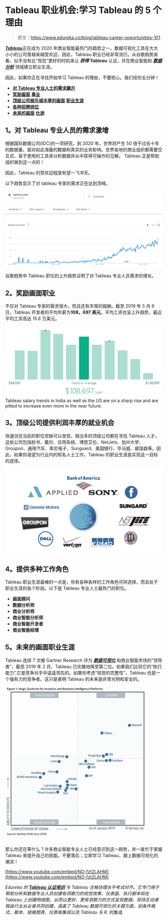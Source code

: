 # Tableau 职业机会:学习 Tableau 的 5 个理由

> 原文：<https://www.edureka.co/blog/tableau-career-opportunities-101>

[***Tableau***](https://www.edureka.co/blog/tableau-tutorial/)正在成为 2020 年商业智能最热门的趋势之一。数据可视化工具在大大小小的公司里越来越受欢迎，因此，Tableau 职业已经非常流行。从谷歌趋势来看，似乎没有比“现在”更好的时机来让 ***获得 Tableau*** 认证，并在商业智能和 ***[数据分析](https://www.edureka.co/blog/what-is-data-analytics/)*** 领域建立职业生涯。

因此，如果你正在寻找开始学习 Tableau 的理由，不要担心。我们给你五分钟！

*   [**对 Tableau 专业人士的需求飙升**](#demandfortableauprofessionals)
*   [**奖励画面**](#rewardingcareersintableau) **[事业](#rewardingcareersintableau)**
*   [**顶级公司娱乐城丰厚的画面**](#tableautopcompanies) **[职业生涯](#tableautopcompanies)**
*   [**各种招聘岗位**](#tableaujobroles)
*   [**未来的画面**](#futurecareersintableau) **[仕途](#futurecareersintableau)**

## **1。对 Tableau 专业人员的需求激增**

根据国际数据公司(IDC)的一项研究，到 2020 年，世界将产生 50 倍于过去十年的数据量。面对如此海量的数据和真实的业务影响，世界各地的商业组织都需要交互式、易于使用的工具来分析数据并从中获得可操作的见解。 Tableau 正是帮助组织做到这一点的！

因此，Tableau 的受欢迎程度有望一飞冲天。

以下趋势显示了对 tableau 专家的需求正在达到顶峰。

![Tableau Careers Google Trends - Tableau Careers - Edureka](img/85d0aaad381491856bdf25a4c009c81b.png)

谷歌趋势中 Tableau 职位的上升趋势证明了对 Tableau 专业人员需求的增长。

## **2。奖励画面职业**

不仅对 Tableau 专家的需求很大，而且还有丰厚的报酬。截至 2019 年 5 月 6 日，Tableau 开发者的平均年薪为**108，697 美元**。平均工资也呈上升趋势，最近平均工资高达 15.8 万美元。

![Tableau Average Salary - Tableau Careers - Edureka](img/11d49180f3b81bf8127aebcaafaab516.png)Tableau salary trends in India as well as the US are on a sharp rise and are pitted to increase even more in the near future.

## **3。顶级公司提供利润丰厚的就业机会**

快速浏览当前的职位空缺可以发现，相当多的顶级公司都在寻找 Tableau 人才。这些公司包括脸书、戴尔、应用系统、博思艾伦、NetJets、加州大学、Groupon、通用汽车、索尼电子、Sunguard、美国银行、毕马威、威瑞森等。因此，如果你渴望为行业内的知名人士工作，Tableau 的职业生涯是实现这一目标的途径。

![Tableau Companies - Tableau Careers - Edureka](img/24f70789774f565299316f4fa9039793.png)

## 4。提供多种工作角色

Tableau 职业生涯最棒的一点是，你有各种各样的工作角色可供选择，而且处于职业生涯的各个阶段。以下是 Tableau 专业人士最热门的职位。

*   **画面顾问**
*   **数据分析师**
*   **商业分析师**
*   **商业智能分析师**
*   **商业智能开发者**
*   **商业智能经理**

## **5。未来的画面职业生涯**

Tableau 连续 7 次被 Gartner Research 评为 [***数据可视化***](https://www.edureka.co/blog/what-is-tableau/) 和商业智能市场的“领导者”，截至 2019 年 2 月，Tableau 已优雅地降至第二位。如果我们比较它的“执行能力”,它是竞争对手中遥遥领先的。如果你考虑“视觉的完整性”，Tableau 也是一个强有力的竞争者。这只是表明 Tableau 的未来是非常光明和安全的。

![Gartner's Magic Quadrant - Tableau Careers - Edureka](img/187cac91385f3273eb11d7bdc5415b4f.png)

那么你还在等什么？许多商业智能专业人士已经意识到这一趋势，并一直忙于掌握 Tableau 来提升自己的技能。不要落后；立即学习 Tableau，跟上数据可视化的潮流！

[https://www.youtube.com/embed/NO-fzt2LAHM](https://www.youtube.com/embed/NO-fzt2LAHM)

*Edureka 的 [**Tableau 认证培训**](https://www.edureka.co/tableau-certification-training) 与 Tableau 合格协理水平考试对齐。它专门用于帮助分析和数据专业人员创建有洞察力的视觉效果、仪表盘、执行脚本和在 Tableau 上创建网络图，从而以更好、更有洞察力的方式呈现数据。现场互动课程由行业从业者共同创建，涵盖了 Tableau 数据可视化的关键方面，如条件格式、脚本、链接图表、仪表板集成以及 Tableau 与 R.* 的集成